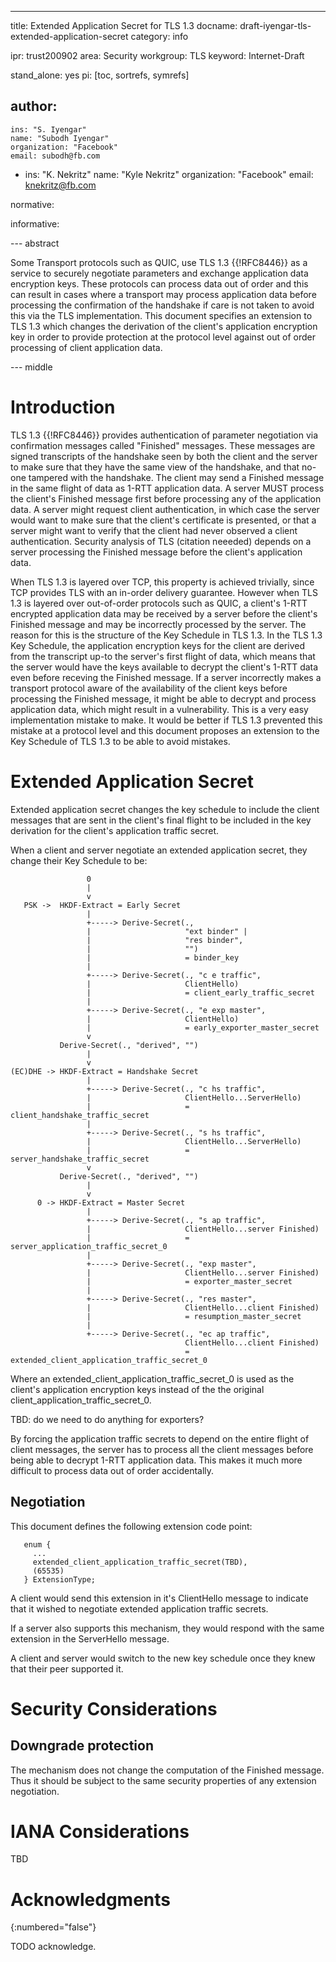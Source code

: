 ---
title: Extended Application Secret for TLS 1.3
docname: draft-iyengar-tls-extended-application-secret
category: info

ipr: trust200902
area: Security
workgroup: TLS
keyword: Internet-Draft

stand_alone: yes
pi: [toc, sortrefs, symrefs]

author:
 -
    ins: "S. Iyengar"
    name: "Subodh Iyengar"
    organization: "Facebook"
    email: subodh@fb.com
 -
    ins: "K. Nekritz"
    name: "Kyle Nekritz"
    organization: "Facebook"
    email: knekritz@fb.com

normative:

informative:



--- abstract

Some Transport protocols such as QUIC, use TLS 1.3 {{!RFC8446}} as a service to
securely negotiate parameters and exchange application data encryption keys.
These protocols can process data out of order and this can result in cases
where a transport may process application data before processing the
confirmation of the handshake if care is not taken to avoid this via the TLS
implementation.  This document specifies an extension to TLS 1.3 which changes
the derivation of the client's application encryption key in order to provide
protection at the protocol level against out of order processing of client
application data.

--- middle

# Introduction

TLS 1.3 {{!RFC8446}} provides authentication of parameter negotiation via
confirmation messages called "Finished" messages.  These messages are signed
transcripts of the handshake seen by both the client and the server to make
sure that they have the same view of the handshake, and that no-one tampered
with the handshake. The client may send a Finished message in the same flight
of data as 1-RTT application data.  A server MUST process the client's
Finished message first before processing any of the application data.  A server
might request client authentication, in which case the server would want to
make sure that the client's certificate is presented, or that a server might
want to verify that the client had never observed a client authentication.
Security analysis of TLS (citation neeeded) depends on a server processing the
Finished message before the client's application data.

When TLS 1.3 is layered over TCP, this property is achieved trivially, since
TCP provides TLS with an in-order delivery guarantee.  However when TLS 1.3 is
layered over out-of-order protocols such as QUIC, a client's 1-RTT encrypted
application data may be received by a server before the client's Finished
message and may be incorrectly processed by the server.  The reason for this
is the structure of the Key Schedule in TLS 1.3.  In the TLS 1.3 Key Schedule,
the application encryption keys for the client are derived from the transcript
up-to the server's first flight of data, which means that the server would have
the keys available to decrypt the client's 1-RTT data even before receving the
Finished message.  If a server incorrectly makes a transport protocol aware of
the availability of the client keys before processing the Finished message, it
might be able to decrypt and process application data, which might result in a
vulnerability.  This is a very easy implementation mistake to make.  It would
be better if TLS 1.3 prevented this mistake at a protocol level and this
document proposes an extension to the Key Schedule of TLS 1.3 to be able to
avoid mistakes.


# Extended Application Secret

Extended application secret changes the key schedule to include the client
messages that are sent in the client's final flight to be included in the key
derivation for the client's application traffic secret.

When a client and server negotiate an extended application secret, they change
their Key Schedule to be:

~~~~
                 0
                 |
                 v
   PSK ->  HKDF-Extract = Early Secret
                 |
                 +-----> Derive-Secret(.,
                 |                     "ext binder" |
                 |                     "res binder",
                 |                     "")
                 |                     = binder_key
                 |
                 +-----> Derive-Secret(., "c e traffic",
                 |                     ClientHello)
                 |                     = client_early_traffic_secret
                 |
                 +-----> Derive-Secret(., "e exp master",
                 |                     ClientHello)
                 |                     = early_exporter_master_secret
                 v
           Derive-Secret(., "derived", "")
                 |
                 v
(EC)DHE -> HKDF-Extract = Handshake Secret
                 |
                 +-----> Derive-Secret(., "c hs traffic",
                 |                     ClientHello...ServerHello)
                 |                     = client_handshake_traffic_secret
                 |
                 +-----> Derive-Secret(., "s hs traffic",
                 |                     ClientHello...ServerHello)
                 |                     = server_handshake_traffic_secret
                 v
           Derive-Secret(., "derived", "")
                 |
                 v
      0 -> HKDF-Extract = Master Secret
                 |
                 +-----> Derive-Secret(., "s ap traffic",
                 |                     ClientHello...server Finished)
                 |                     = server_application_traffic_secret_0
                 |
                 +-----> Derive-Secret(., "exp master",
                 |                     ClientHello...server Finished)
                 |                     = exporter_master_secret
                 |
                 +-----> Derive-Secret(., "res master",
                 |                     ClientHello...client Finished)
                 |                     = resumption_master_secret
                 |
                 +-----> Derive-Secret(., "ec ap traffic",
                                       ClientHello...client Finished)
                                       = extended_client_application_traffic_secret_0
~~~~

Where an extended_client_application_traffic_secret_0 is used as the
client's application encryption keys instead of the the original
client_application_traffic_secret_0.

TBD: do we need to do anything for exporters?

By forcing the application traffic secrets to depend on the entire flight of
client messages, the server has to process all the client messages before being
able to decrypt 1-RTT application data.  This makes it much more difficult to
process data out of order accidentally.

## Negotiation

This document defines the following extension code point:

~~~~~~~~~~
   enum {
     ...
     extended_client_application_traffic_secret(TBD),
     (65535)
   } ExtensionType;
~~~~~~~~~~

A client would send this extension in it's ClientHello message to indicate that
it wished to negotiate extended application traffic secrets.

If a server also supports this mechanism, they would respond with the same
extension in the ServerHello message.

A client and server would switch to the new key schedule once they knew that
their peer supported it.

# Security Considerations

## Downgrade protection

The mechanism does not change the computation of the Finished message. Thus it
should be subject to the same security properties of any extension negotiation.

# IANA Considerations

TBD

# Acknowledgments
{:numbered="false"}

TODO acknowledge.
